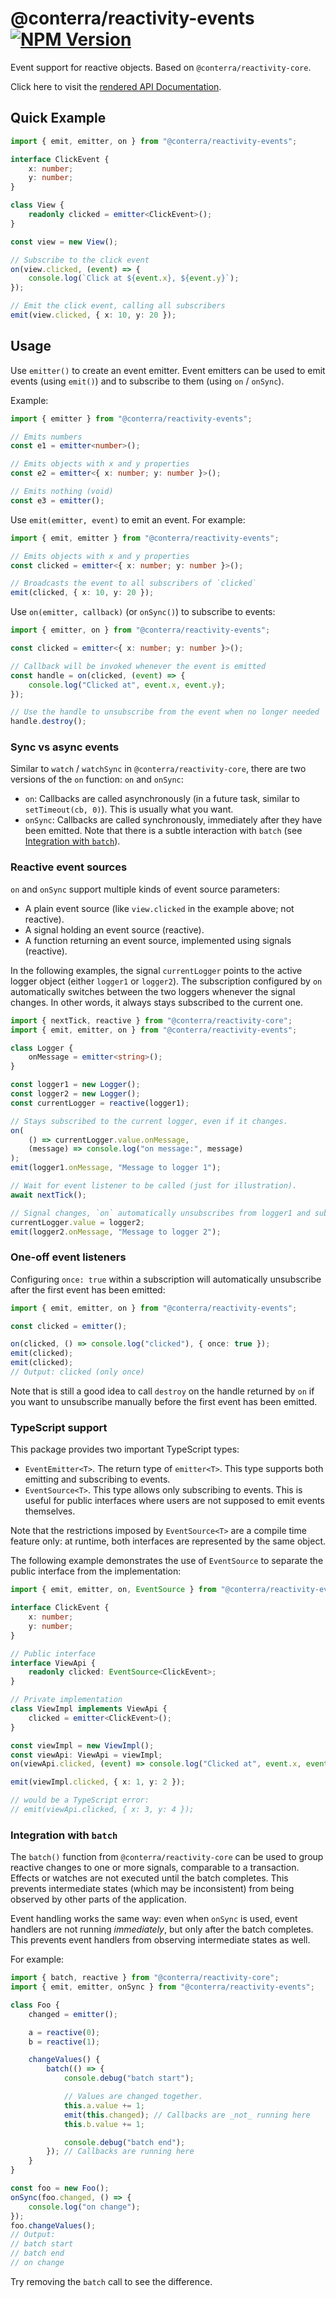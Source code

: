 # @conterra/reactivity-events [![NPM Version](https://img.shields.io/npm/v/%40conterra%2Freactivity-events)](https://www.npmjs.com/package/@conterra/reactivity-events)

Event support for reactive objects. Based on `@conterra/reactivity-core`.

Click here to visit the [rendered API Documentation](https://conterra.github.io/reactivity/latest/).

## Quick Example

```ts
import { emit, emitter, on } from "@conterra/reactivity-events";

interface ClickEvent {
    x: number;
    y: number;
}

class View {
    readonly clicked = emitter<ClickEvent>();
}

const view = new View();

// Subscribe to the click event
on(view.clicked, (event) => {
    console.log(`Click at ${event.x}, ${event.y}`);
});

// Emit the click event, calling all subscribers
emit(view.clicked, { x: 10, y: 20 });
```

## Usage

Use `emitter()` to create an event emitter.
Event emitters can be used to emit events (using `emit()`) and to subscribe to them (using `on` / `onSync`).

Example:

```ts
import { emitter } from "@conterra/reactivity-events";

// Emits numbers
const e1 = emitter<number>();

// Emits objects with x and y properties
const e2 = emitter<{ x: number; y: number }>();

// Emits nothing (void)
const e3 = emitter();
```

Use `emit(emitter, event)` to emit an event.
For example:

```ts
import { emit, emitter } from "@conterra/reactivity-events";

// Emits objects with x and y properties
const clicked = emitter<{ x: number; y: number }>();

// Broadcasts the event to all subscribers of `clicked`
emit(clicked, { x: 10, y: 20 });
```

Use `on(emitter, callback)` (or `onSync()`) to subscribe to events:

```ts
import { emitter, on } from "@conterra/reactivity-events";

const clicked = emitter<{ x: number; y: number }>();

// Callback will be invoked whenever the event is emitted
const handle = on(clicked, (event) => {
    console.log("Clicked at", event.x, event.y);
});

// Use the handle to unsubscribe from the event when no longer needed
handle.destroy();
```

### Sync vs async events

Similar to `watch` / `watchSync` in `@conterra/reactivity-core`, there are two versions of the `on` function: `on` and `onSync`:

- `on`: Callbacks are called asynchronously (in a future task, similar to `setTimeout(cb, 0)`).
  This is usually what you want.
- `onSync`: Callbacks are called synchronously, immediately after they have been emitted.
  Note that there is a subtle interaction with `batch` (see [Integration with `batch`](#integration-with-batch)).

### Reactive event sources

`on` and `onSync` support multiple kinds of event source parameters:

- A plain event source (like `view.clicked` in the example above; not reactive).
- A signal holding an event source (reactive).
- A function returning an event source, implemented using signals (reactive).

In the following examples, the signal `currentLogger` points to the active logger object (either `logger1` or `logger2`).
The subscription configured by `on` automatically switches between the two loggers whenever the signal changes.
In other words, it always stays subscribed to the current one.

```ts
import { nextTick, reactive } from "@conterra/reactivity-core";
import { emit, emitter, on } from "@conterra/reactivity-events";

class Logger {
    onMessage = emitter<string>();
}

const logger1 = new Logger();
const logger2 = new Logger();
const currentLogger = reactive(logger1);

// Stays subscribed to the current logger, even if it changes.
on(
    () => currentLogger.value.onMessage,
    (message) => console.log("on message:", message)
);
emit(logger1.onMessage, "Message to logger 1");

// Wait for event listener to be called (just for illustration).
await nextTick();

// Signal changes, `on` automatically unsubscribes from logger1 and subscribes to logger2.
currentLogger.value = logger2;
emit(logger2.onMessage, "Message to logger 2");
```

### One-off event listeners

Configuring `once: true` within a subscription will automatically unsubscribe after the first event has been emitted:

```ts
import { emit, emitter, on } from "@conterra/reactivity-events";

const clicked = emitter();

on(clicked, () => console.log("clicked"), { once: true });
emit(clicked);
emit(clicked);
// Output: clicked (only once)
```

Note that is still a good idea to call `destroy` on the handle returned by `on` if you want to unsubscribe manually before the first event has been emitted.

### TypeScript support

This package provides two important TypeScript types:

- `EventEmitter<T>`.
  The return type of `emitter<T>`.
  This type supports both emitting and subscribing to events.
- `EventSource<T>`.
  This type allows only subscribing to events.
  This is useful for public interfaces where users are not supposed to emit events themselves.

Note that the restrictions imposed by `EventSource<T>` are a compile time feature only:
at runtime, both interfaces are represented by the same object.

The following example demonstrates the use of `EventSource` to separate the public interface from the implementation:

```ts
import { emit, emitter, on, EventSource } from "@conterra/reactivity-events";

interface ClickEvent {
    x: number;
    y: number;
}

// Public interface
interface ViewApi {
    readonly clicked: EventSource<ClickEvent>;
}

// Private implementation
class ViewImpl implements ViewApi {
    clicked = emitter<ClickEvent>();
}

const viewImpl = new ViewImpl();
const viewApi: ViewApi = viewImpl;
on(viewApi.clicked, (event) => console.log("Clicked at", event.x, event.y));

emit(viewImpl.clicked, { x: 1, y: 2 });

// would be a TypeScript error:
// emit(viewApi.clicked, { x: 3, y: 4 });
```

### Integration with `batch`

The `batch()` function from `@conterra/reactivity-core` can be used to group reactive changes to one or more signals, comparable to a transaction.
Effects or watches are not executed until the batch completes.
This prevents intermediate states (which may be inconsistent) from being observed by other parts of the application.

Event handling works the same way: even when `onSync` is used, event handlers are not running _immediately_, but only after the batch completes.
This prevents event handlers from observing intermediate states as well.

For example:

```ts
import { batch, reactive } from "@conterra/reactivity-core";
import { emit, emitter, onSync } from "@conterra/reactivity-events";

class Foo {
    changed = emitter();

    a = reactive(0);
    b = reactive(1);

    changeValues() {
        batch(() => {
            console.debug("batch start");

            // Values are changed together.
            this.a.value += 1;
            emit(this.changed); // Callbacks are _not_ running here
            this.b.value += 1;

            console.debug("batch end");
        }); // Callbacks are running here
    }
}

const foo = new Foo();
onSync(foo.changed, () => {
    console.log("on change");
});
foo.changeValues();
// Output:
// batch start
// batch end
// on change
```

Try removing the `batch` call to see the difference.

